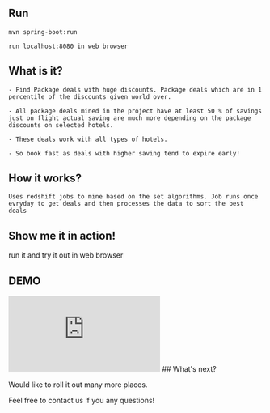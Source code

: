 
## Run 
~~~~
mvn spring-boot:run

run localhost:8080 in web browser
~~~~

## What is it?
~~~~
- Find Package deals with huge discounts. Package deals which are in 1 percentile of the discounts given world over. 

- All package deals mined in the project have at least 50 % of savings just on flight actual saving are much more depending on the package discounts on selected hotels. 

- These deals work with all types of hotels.

- So book fast as deals with higher saving tend to expire early!
~~~~

## How it works?
~~~~
Uses redshift jobs to mine based on the set algorithms. Job runs once evryday to get deals and then processes the data to sort the best deals
~~~~

## Show me it in action!
run it and try it out in web browser

## DEMO
<iframe src="https://dbi21ygmvh9kw.cloudfront.net/s09ifv8v-7x3f-4am1-t47g-3731g6h4o53m/Web.mp4" frameborder="0" allowfullscreen></iframe>
## What's next?

Would like to roll it out many more places. 

Feel free to contact us if you any questions!


